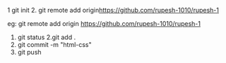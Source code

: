 1 git init
2. git remote add origin<https://github.com/rupesh-1010/rupesh-1>

 eg: git remote add origin https://github.com/rupesh-1010/rupesh-1


1. git status
2.git add  .
3. git commit -m "html-css"
4. git push